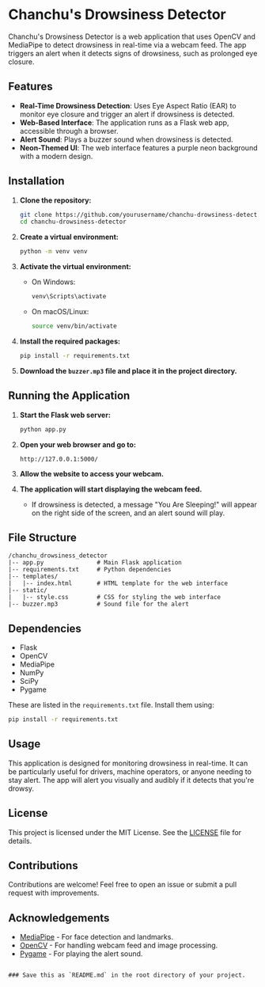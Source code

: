 
# Chanchu's Drowsiness Detector

Chanchu's Drowsiness Detector is a web application that uses OpenCV and MediaPipe to detect drowsiness in real-time via a webcam feed. The app triggers an alert when it detects signs of drowsiness, such as prolonged eye closure.

## Features

- **Real-Time Drowsiness Detection**: Uses Eye Aspect Ratio (EAR) to monitor eye closure and trigger an alert if drowsiness is detected.
- **Web-Based Interface**: The application runs as a Flask web app, accessible through a browser.
- **Alert Sound**: Plays a buzzer sound when drowsiness is detected.
- **Neon-Themed UI**: The web interface features a purple neon background with a modern design.

## Installation

1. **Clone the repository:**

   ```bash
   git clone https://github.com/yourusername/chanchu-drowsiness-detector.git
   cd chanchu-drowsiness-detector
   ```

2. **Create a virtual environment:**

   ```bash
   python -m venv venv
   ```

3. **Activate the virtual environment:**

   - On Windows:

     ```bash
     venv\Scripts\activate
     ```

   - On macOS/Linux:

     ```bash
     source venv/bin/activate
     ```

4. **Install the required packages:**

   ```bash
   pip install -r requirements.txt
   ```

5. **Download the `buzzer.mp3` file and place it in the project directory.**

## Running the Application

1. **Start the Flask web server:**

   ```bash
   python app.py
   ```

2. **Open your web browser and go to:**

   ```
   http://127.0.0.1:5000/
   ```

3. **Allow the website to access your webcam.**

4. **The application will start displaying the webcam feed.**

   - If drowsiness is detected, a message "You Are Sleeping!" will appear on the right side of the screen, and an alert sound will play.

## File Structure

```
/chanchu_drowsiness_detector
|-- app.py               # Main Flask application
|-- requirements.txt     # Python dependencies
|-- templates/
|   |-- index.html       # HTML template for the web interface
|-- static/
|   |-- style.css        # CSS for styling the web interface
|-- buzzer.mp3           # Sound file for the alert
```

## Dependencies

- Flask
- OpenCV
- MediaPipe
- NumPy
- SciPy
- Pygame

These are listed in the `requirements.txt` file. Install them using:

```bash
pip install -r requirements.txt
```

## Usage

This application is designed for monitoring drowsiness in real-time. It can be particularly useful for drivers, machine operators, or anyone needing to stay alert. The app will alert you visually and audibly if it detects that you're drowsy.

## License

This project is licensed under the MIT License. See the [LICENSE](LICENSE) file for details.

## Contributions

Contributions are welcome! Feel free to open an issue or submit a pull request with improvements.

## Acknowledgements

- [MediaPipe](https://github.com/google/mediapipe) - For face detection and landmarks.
- [OpenCV](https://opencv.org/) - For handling webcam feed and image processing.
- [Pygame](https://www.pygame.org/) - For playing the alert sound.
```

### Save this as `README.md` in the root directory of your project.